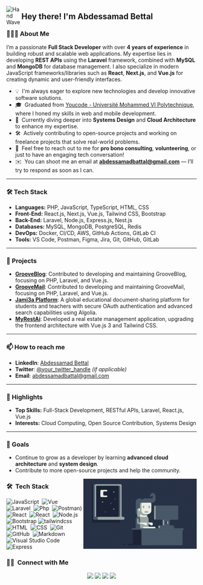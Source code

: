 <img src="./assets/Hand%20Wave.gif" alt="Hand Wave" width="40" align="left"/><h2>Hey there! I'm Abdessamad Bettal</h2>

### 👨🏻‍💻 About Me

I’m a passionate **Full Stack Developer** with over **4 years of experience** in building robust and scalable web applications. My expertise lies in developing **REST APIs** using the **Laravel** framework, combined with **MySQL** and **MongoDB** for database management. I also specialize in modern JavaScript frameworks/libraries such as **React**, **Next.js**, and **Vue.js** for creating dynamic and user-friendly interfaces.

- 💡 &nbsp;I'm always eager to explore new technologies and develop innovative software solutions.
- 🎓 &nbsp;Graduated from [Youcode - Université Mohammed VI Polytechnique](https://youcode.ma), where I honed my skills in web and mobile development.
- 🌱 &nbsp;Currently diving deeper into **Systems Design** and **Cloud Architecture** to enhance my expertise.
- 🛠️ &nbsp;Actively contributing to open-source projects and working on freelance projects that solve real-world problems.
- 💬 &nbsp;Feel free to reach out to me for **pro bono consulting**, **volunteering**, or just to have an engaging tech conversation!
- ✉️ &nbsp;You can shoot me an email at **[abdessamadbattal@gmail.com](mailto:abdessamadbattal@gmail.com)** — I’ll try to respond as soon as I can.

---

### 🛠️ Tech Stack

- **Languages:** PHP, JavaScript, TypeScript, HTML, CSS
- **Front-End:** React.js, Next.js, Vue.js, Tailwind CSS, Bootstrap
- **Back-End:** Laravel, Node.js, Express.js, Nest.js
- **Databases:** MySQL, MongoDB, PostgreSQL, Redis
- **DevOps:** Docker, CI/CD, AWS, GitHub Actions, GitLab CI
- **Tools:** VS Code, Postman, Figma, Jira, Git, GitHub, GitLab

---

### 🚀 Projects

- **[GrooveBlog](https://groove.cm/blogs)**: Contributed to developing and maintaining GrooveBlog, focusing on PHP, Laravel, and Vue.js.
- **[GrooveMail](https://groove.cm/mail)**: Contributed to developing and maintaining GrooveMail, focusing on PHP, Laravel, and Vue.js.
- **[Jami3a Platform](https://jami3a.com/)**: A global educational document-sharing platform for students and teachers with secure OAuth authentication and advanced search capabilities using Algolia.
- **[MyRestAi](#)**: Developed a real estate management application, upgrading the frontend architecture with Vue.js 3 and Tailwind CSS.

---


### 📫 How to reach me

- **LinkedIn**: [Abdessamad Bettal](https://www.linkedin.com/in/abdessamadbettal)
- **Twitter**: [@your_twitter_handle](https://twitter.com/your_twitter_handle) *(if applicable)*
- **Email**: [abdessamadbattal@gmail.com](mailto:abdessamadbattal@gmail.com)

---

### 🌟 Highlights

- **Top Skills:** Full-Stack Development, RESTful APIs, Laravel, React.js, Vue.js
- **Interests:** Cloud Computing, Open Source Contribution, Systems Design

---

### 🎯 Goals

- Continue to grow as a developer by learning **advanced cloud architecture** and **system design**.
- Contribute to more open-source projects and help the community.


<img alt="Night Coding" src="https://raw.githubusercontent.com/AVS1508/AVS1508/master/assets/Night-Coding.gif" align="right"/>

### 🛠 &nbsp;Tech Stack

![JavaScript](https://img.shields.io/badge/-JavaScript-05122A?style=flat&logo=javascript)&nbsp;
![Vue](https://img.shields.io/badge/-vuedotjs?style=flat&logo=vuedotjs&logoColor=FFA518&label=Vue.js)&nbsp;
![Laravel](https://img.shields.io/badge/-LARAVEL-05122A?style=flat-square&logo=Laravel&logoColor=A8B9CC)&nbsp;
![Php](https://img.shields.io/badge/-php?style=flat-square&logo=php&label=PHP)&nbsp;
![Postman)](https://img.shields.io/badge/-POSTMAN-05122A?style=flat&logo=POSTMAN&logoColor=276DC3)\
![React](https://img.shields.io/badge/-React-05122A?style=flat&logo=react)&nbsp;
![React](https://img.shields.io/badge/-nextjs?style=flat-square&logo=nextdotjs&label=NextJs)&nbsp;
![Node.js](https://img.shields.io/badge/-Node.js-05122A?style=flat&logo=node.js)&nbsp;
![Bootstrap](https://img.shields.io/badge/-Bootstrap-05122A?style=flat&logo=bootstrap&logoColor=563D7C)
![tailwindcss](https://img.shields.io/badge/-tailwindcss?style=flat-square&logo=tailwindcss&label=tailwindcss)\
![HTML](https://img.shields.io/badge/-HTML-05122A?style=flat&logo=HTML5)&nbsp;
![CSS](https://img.shields.io/badge/-CSS-05122A?style=flat&logo=CSS3&logoColor=1572B6)&nbsp;
![Git](https://img.shields.io/badge/-Git-05122A?style=flat&logo=git)&nbsp;
![GitHub](https://img.shields.io/badge/-GitHub-05122A?style=flat&logo=github)&nbsp;
![Markdown](https://img.shields.io/badge/-Markdown-05122A?style=flat&logo=markdown)
![Visual Studio Code](https://img.shields.io/badge/-githubcopilot?style=flat-square&logo=githubcopilot&logoColor=007ACC&label=VsCode)&nbsp;
![Express](https://img.shields.io/badge/-Express-05122A?style=flat&logo=Express&logoColor=2C2255)


### 🤝🏻 &nbsp;Connect with Me

<p align="center">
<a href="https://www.abdessamad.me"><img src="https://img.shields.io/badge/-abdessamad.me-3423A6?style=flat&logo=Google-Chrome&logoColor=white"/></a>
<a href="https://linkedin.com/in/abdessamadbettal"><img src="https://img.shields.io/badge/Abdessamad%20Bettal-0077B5?style=flat&logo=Linkedin&logoColor=white"/></a>
<a href="mailto:abdessamadbattal@gmail.com"><img src="https://img.shields.io/badge/-abdessamadbattal@gmail.com-D14836?style=flat&logo=Gmail&logoColor=white"/></a>
<a href="https://instagram.com/abdessamadbettal"><img src="https://img.shields.io/badge/-@abdessamadbettal-E4405F?style=flat&logo=Instagram&logoColor=white"/></a>

</p>
<!-- https://simpleicons.org/ -->
